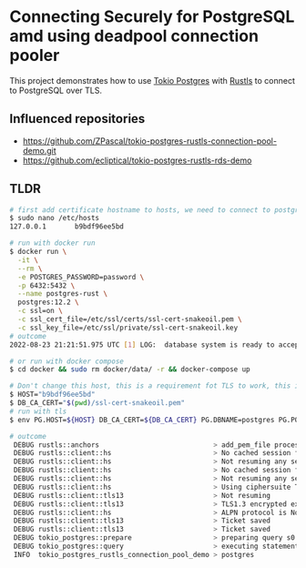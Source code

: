 # Connecting Securely for PostgreSQL amd using deadpool connection pooler

This project demonstrates how to use [Tokio Postgres](https://crates.io/crates/tokio-postgres) with [Rustls](https://crates.io/crates/rustls) to connect to PostgreSQL over TLS.

## Influenced repositories

- <https://github.com/ZPascal/tokio-postgres-rustls-connection-pool-demo.git>
- <https://github.com/ecliptical/tokio-postgres-rustls-rds-demo>

## TLDR

```bash
# first add certificate hostname to hosts, we need to connect to postgres with this hostname for TLS works
$ sudo nano /etc/hosts
127.0.0.1       b9bdf96ee5bd

# run with docker run
$ docker run \
  -it \
  --rm \
  -e POSTGRES_PASSWORD=password \
  -p 6432:5432 \
  --name postgres-rust \
  postgres:12.2 \
  -c ssl=on \
  -c ssl_cert_file=/etc/ssl/certs/ssl-cert-snakeoil.pem \
  -c ssl_key_file=/etc/ssl/private/ssl-cert-snakeoil.key
# outcome
2022-08-23 21:21:51.975 UTC [1] LOG:  database system is ready to accept connections

# or run with docker compose
$ cd docker && sudo rm docker/data/ -r && docker-compose up

# Don't change this host, this is a requirement fot TLS to work, this is the hostname of the ssl-cert-snakeoil.pem certificate, check note
$ HOST="b9bdf96ee5bd"
$ DB_CA_CERT="$(pwd)/ssl-cert-snakeoil.pem"
# run with tls
$ env PG.HOST=${HOST} DB_CA_CERT=${DB_CA_CERT} PG.DBNAME=postgres PG.PORT=6432 PG.USER=postgres PG.PASSWORD=password PG.SSL_MODE=Require RUST_LOG=debug cargo run

# outcome
 DEBUG rustls::anchors                            > add_pem_file processed 1 valid and 0 invalid certs
 DEBUG rustls::client::hs                         > No cached session for DNSNameRef("b9bdf96ee5bd")
 DEBUG rustls::client::hs                         > Not resuming any session
 DEBUG rustls::client::hs                         > No cached session for DNSNameRef("b9bdf96ee5bd")
 DEBUG rustls::client::hs                         > Not resuming any session
 DEBUG rustls::client::hs                         > Using ciphersuite TLS13_AES_256_GCM_SHA384
 DEBUG rustls::client::tls13                      > Not resuming
 DEBUG rustls::client::tls13                      > TLS1.3 encrypted extensions: []
 DEBUG rustls::client::hs                         > ALPN protocol is None
 DEBUG rustls::client::tls13                      > Ticket saved
 DEBUG rustls::client::tls13                      > Ticket saved
 DEBUG tokio_postgres::prepare                    > preparing query s0: SELECT * FROM information_schema.information_schema_catalog_name
 DEBUG tokio_postgres::query                      > executing statement s0 with parameters: []
 INFO  tokio_postgres_rustls_connection_pool_demo > postgres
```
